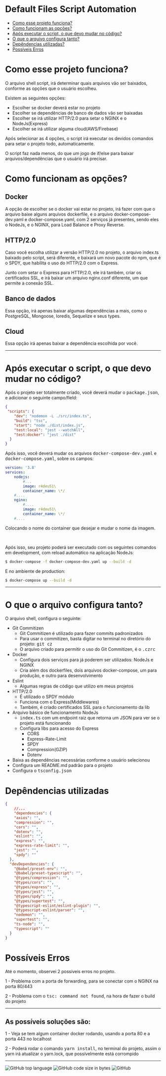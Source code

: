 # Default Files Script Automation

- [Como esse projeto funciona?](#como-esse-projeto-funciona)
- [Como funcionam as opções?](#como-funcionam-as-opções)
- [Após executar o script, o que devo mudar no código?](#após-executar-o-script-o-que-devo-mudar-no-código)
- [O que o arquivo configura tanto?](#o-que-o-arquivo-configura-tanto)
- [Depêndencias utilizadas?](#depêndencias-utilizadas)
- [Possíveis Erros](#possíveis-erros)

<!--

Esse projeto, será onde ficara hospedado meus arquivos de configuração de projetos no NodeJs
Esse projeto será usado pelo projeto: [Script Confi Project](https://github.com/ramonpaolo/script-confi-project), para uso próprio.

-->

# Como esse projeto funciona?
O arquivo shell script, irá determinar quais arquivos vão ser baixados, conforme as opções que o usuário escolheu.

Existem as seguintes opções:
- Escolher se docker deverá estar no projeto
- Escolher se dependências de banco de dados vão ser baixadas
- Escolher se irá utilizar HTTP/2.0 para setar o NGINX e o NodeJs(Express)
- Escolher se irá utilizar alguma cloud(AWS/Firebase)

Após selecionar as 4 opções, o script irá executar os devidos comandos para setar o projeto todo, automaticamente.

O script faz nada menos, do que um jogo de if/else para baixar arquivos/dependências que o usuário irá precisar.

# Como funcionam as opções?
## Docker
A opção de escolher se o docker vai estar no projeto, irá fazer com que o arquivo baixe alguns arquivos dockerfile, e o arquivo docker-compose-dev.yaml e docker-compose.yaml, com 2 serviços já presentes, sendo eles o NodeJs, e o NGINX, para Load Balance e Proxy Reverse.

## HTTP/2.0
Caso você escolha utilizar a versão HTTP/2.0 no projeto, o arquivo index.ts baixado pelo script, será diferente, e baixará um novo pacote do npm, que é o SPDY, que habilita o uso do HTTP/2.0 com o Express.

Junto com setar o Express para HTTP/2.0, ele irá também, criar os certificados SSL, e irá baixar um arquivo nginx.conf diferente, um que permite a conexão SSL.

## Banco de dados
Essa opção, irá apenas baixar algumas dependências a mais, como o PostgreSQL, Mongoose, Ioredis, Sequelize e seus types.

## Cloud
Essa opção irá apenas baixar a dependência escolhida por você.

---

# Após executar o script, o que devo mudar no código?
Após o projeto ser totalmente criado, você deverá mudar o <kbd>package.json</kbd>, e adicionar o seguinte campo/field:
```json
{
 "scripts": {
    "dev": "nodemon -L ./src/index.ts",
    "build": "tsc",
    "start": "node ./dist/index.js",
    "test:local": "jest --watchAll",
    "test:docker": "jest ./dist"
  }
}
```

Após isso, você deverá mudar os arquivos <kbd>docker-compose-dev.yaml</kbd> e <kbd>docker-compose.yaml</kbd>, sobre os campos:
```yaml
version: '3.8'
services:
    nodejs:
        #...
        image: r4deu51\
        container_name: \*/
    #....
    nginx:
        #....
        image: r4deu51\
        container_name: \*/
    #....
```
Colocando o nome do container que desejar e mudar o nome da imagem.

<br>

Após isso, seu projeto poderá ser executado com os seguintes comandos em development, com reload automático na aplicação NodeJs:
```bash
$ docker-compose -f docker-compose-dev.yaml up --build -d
```

E no ambiente de production:
```bash
$ docker-compose up --build -d
```

---

# O que o arquivo configura tanto?
O arquivo shell, configura o seguinte:
- Git Commitizen
    - Git Commitizen é utilizado para fazer commits padronizados
    - Para usar o commitizen, basta digitar no terminal no diretório do projeto: <kbd>git cz</kbd>
    - O arquivo criado para permitir o uso do Git Commitizen, é o <kbd>.czrc</kbd>
- Docker
    - Configura dois serviços para já poderem ser utilizados: NodeJs e NGINX
    - Cria além dos dockerfiles, dois arquivos docker-compose, um para produção, e outro para desenvolvimento
- Eslint
    - Algumas regras de código que utilizo em meus projetos
- HTTP/2.0
    - É utilizado o SPDY módulo
    - Funciona com o Express(Middlewares)
    - Também, é criado certificados SSL para o funcionamento da lib
- Arquivo básico de funcionamento NodeJs
    - <kbd>index.ts</kbd> com um endpoint raiz que retorna um JSON para ver se o projeto está funcionando
    - Configura libs para acesso do Express
        - CORS
        - Express-Rate-Limit
        - SPDY
        - Compression(GZIP)
        - Dotenv
- Baixa as dependências necessárias conforme o usuário selecionou
- Configura um README.md padrão para o projeto
- Configura o <kbd>tsconfig.json</kbd>

# Depêndencias utilizadas
```json
{
    //...
    "dependencies": {
    "axios": "",
    "compression": "",
    "cors": "",
    "dotenv": "",
    "eslint": "",
    "express": "",
    "express-rate-limit": "",
    "jest": "",
    "spdy": ""
  },
  "devDependencies": {
    "@babel/preset-env": "",
    "@babel/preset-typescript": "",
    "@types/compression": "",
    "@types/cors": "",
    "@types/express": "",
    "@types/jest": "",
    "@types/spdy": "",
    "@types/supertest": "",
    "@typescript-eslint/eslint-plugin": "",
    "@typescript-eslint/parser": "",
    "nodemon": "",
    "supertest": "",
    "ts-node": "",
    "typescript": ""
  }
}
```

# Possíveis Erros
Até o momento, observei 2 possíveis erros no projeto.

1 - Problema com a porta de forwarding, para se conectar com o NGINX na porta 80/443

2 - Problema com o <kbd>tsc: command not found</kbd>, na hora de fazer o build do projeto

---

## As possíveis soluções são:

1 - Veja se tem algum container docker rodando, usando a porta 80 e a porta 443 no localhost

2 - Poderá rodar o comando <kbd>yarn install</kbd>, no terminal do projeto, assim o yarn irá atualizar o yarn.lock, que possívelmente está corrompido

---

![GitHub top language](https://img.shields.io/github/languages/top/ramonpaolo/default-files-script-automation)
![GitHub code size in bytes](https://img.shields.io/github/languages/code-size/ramonpaolo/default-files-script-automation)
![GitHub](https://img.shields.io/github/license/ramonpaolo/default-files-script-automation)